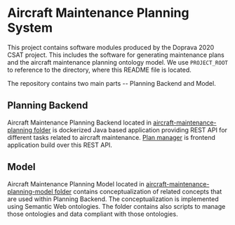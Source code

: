 # Aircraft Maintenance Planning System                                                                                                                                                               
This project contains software modules produced by the Doprava 2020 CSAT project. This includes the software for generating maintenance plans and the aircraft maintenance planning ontology model. We use `PROJECT_ROOT` to reference to the directory, where this README file is located.

The repository contains two main parts -- Planning Backend and Model.


## Planning Backend

Aircraft Maintenance Planning Backend located in [aircraft-maintenance-planning folder](./aircraft-maintenance-planning) is dockerized Java based application providing REST API for different tasks related to aircraft maintenance. [Plan manager](https://github.com/kbss-cvut/csat-maintenance-planner) is frontend application build over this REST API.

## Model

Aircraft Maintenance Planning Model located in [aircraft-maintenance-planning-model folder](./aircraft-maintenance-planning-model) contains  conceptualization of related concepts that are used within Planning Backend. The conceptualization is implemented using Semantic Web ontologies. The folder contains also scripts to manage those ontologies and data compliant with those ontologies.


